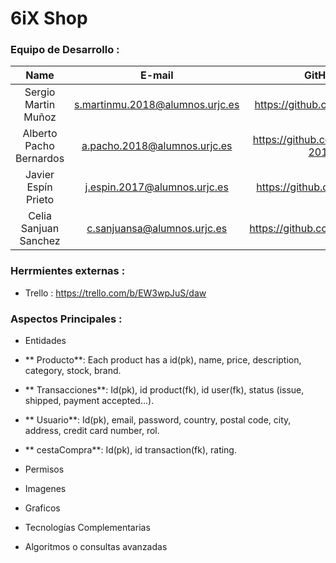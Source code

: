 # 6iX Shop
### Equipo de Desarrollo :
| Name        | E-mail           | GitHub  |
| :-------------: |:-------------:| :-----:|
| Sergio Martin Muñoz | s.martinmu.2018@alumnos.urjc.es | https://github.com/Fezzik23|
| Alberto Pacho Bernardos | a.pacho.2018@alumnos.urjc.es | https://github.com/AlbertoP-2018|
| Javier Espín Prieto | j.espin.2017@alumnos.urjc.es | https://github.com/jspindev|
| Celia Sanjuan Sanchez | c.sanjuansa@alumnos.urjc.es | https://github.com/csanjuansa|

### Herrmientes externas :
* Trello : https://trello.com/b/EW3wpJuS/daw

### Aspectos Principales :
* Entidades
* ** Producto**: Each product has a id(pk), name, price, description, category, stock, brand.
* ** Transacciones**: Id(pk), id product(fk), id user(fk), status (issue, shipped, payment accepted...).
* ** Usuario**: Id(pk), email, password, country, postal code, city, address, credit card number, rol.
* ** cestaCompra**: Id(pk), id transaction(fk), rating.


* Permisos
* Imagenes
* Graficos
* Tecnologías Complementarias
* Algoritmos o consultas avanzadas
